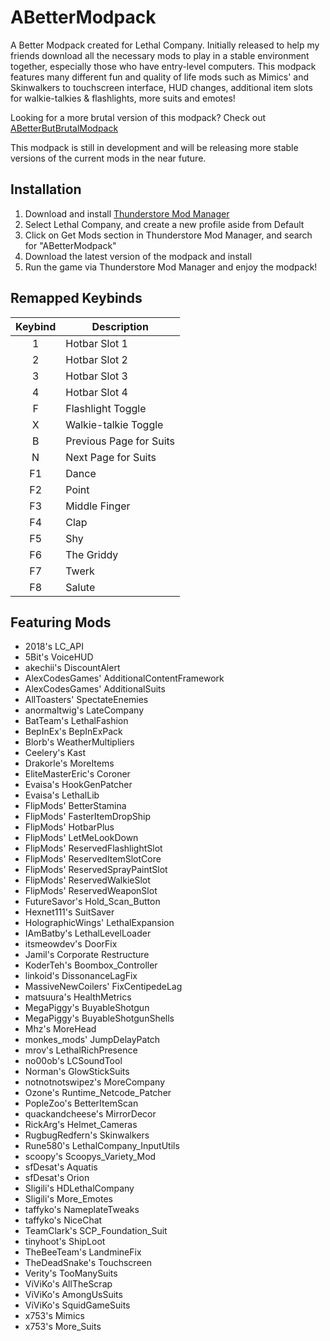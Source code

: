 # ABetterModpack

A Better Modpack created for Lethal Company. Initially released to help my friends download all the necessary mods to play
in a stable environment together, especially those who have entry-level computers. This modpack features many different fun 
and quality of life mods such as Mimics' and Skinwalkers to touchscreen interface, HUD changes, additional item slots 
for walkie-talkies & flashlights, more suits and emotes! 

Looking for a more brutal version of this modpack? Check out [ABetterButBrutalModpack](https://thunderstore.io/c/lethal-company/p/WateryScoobydoo/ABetterButBrutalModpack/)

This modpack is still in development and will be releasing more stable versions of the current mods in the near future.

## Installation

1. Download and install [Thunderstore Mod Manager](https://www.overwolf.com/app/Thunderstore-Thunderstore_Mod_Manager)
2. Select Lethal Company, and create a new profile aside from Default
3. Click on Get Mods section in Thunderstore Mod Manager, and search for "ABetterModpack"
4. Download the latest version of the modpack and install
5. Run the game via Thunderstore Mod Manager and enjoy the modpack!

## Remapped Keybinds

| Keybind | Description |
| :-----------: | ----------- |
| 1 | Hotbar Slot 1 |
| 2 | Hotbar Slot 2 |
| 3 | Hotbar Slot 3 |
| 4 | Hotbar Slot 4 |
| F | Flashlight Toggle |
| X | Walkie-talkie Toggle |
| B | Previous Page for Suits |
| N | Next Page for Suits |
| F1 | Dance |
| F2 | Point |
| F3 | Middle Finger |
| F4 | Clap |
| F5 | Shy |
| F6 | The Griddy |
| F7 | Twerk |
| F8 | Salute |

## Featuring Mods

- 2018's LC_API
- 5Bit's VoiceHUD
- akechii's DiscountAlert
- AlexCodesGames' AdditionalContentFramework
- AlexCodesGames' AdditionalSuits
- AllToasters' SpectateEnemies
- anormaltwig's LateCompany
- BatTeam's LethalFashion
- BepInEx's BepInExPack
- Blorb's WeatherMultipliers
- Ceelery's Kast
- Drakorle's MoreItems
- EliteMasterEric's Coroner
- Evaisa's HookGenPatcher
- Evaisa's LethalLib
- FlipMods' BetterStamina
- FlipMods' FasterItemDropShip
- FlipMods' HotbarPlus
- FlipMods' LetMeLookDown
- FlipMods' ReservedFlashlightSlot
- FlipMods' ReservedItemSlotCore
- FlipMods' ReservedSprayPaintSlot
- FlipMods' ReservedWalkieSlot
- FlipMods' ReservedWeaponSlot
- FutureSavor's Hold_Scan_Button
- Hexnet111's SuitSaver
- HolographicWings' LethalExpansion
- IAmBatby's LethalLevelLoader
- itsmeowdev's DoorFix
- Jamil's Corporate Restructure
- KoderTeh's Boombox_Controller
- linkoid's DissonanceLagFix
- MassiveNewCoilers' FixCentipedeLag
- matsuura's HealthMetrics
- MegaPiggy's BuyableShotgun
- MegaPiggy's BuyableShotgunShells
- Mhz's MoreHead
- monkes_mods' JumpDelayPatch
- mrov's LethalRichPresence
- no00ob's LCSoundTool
- Norman's GlowStickSuits
- notnotnotswipez's MoreCompany
- Ozone's Runtime_Netcode_Patcher
- PopleZoo's BetterItemScan
- quackandcheese's MirrorDecor
- RickArg's Helmet_Cameras
- RugbugRedfern's Skinwalkers
- Rune580's LethalCompany_InputUtils
- scoopy's Scoopys_Variety_Mod
- sfDesat's Aquatis
- sfDesat's Orion
- Sligili's HDLethalCompany
- Sligili's More_Emotes
- taffyko's NameplateTweaks
- taffyko's NiceChat
- TeamClark's SCP_Foundation_Suit
- tinyhoot's ShipLoot
- TheBeeTeam's LandmineFix
- TheDeadSnake's Touchscreen
- Verity's TooManySuits
- ViViKo's AllTheScrap
- ViViKo's AmongUsSuits
- ViViKo's SquidGameSuits
- x753's Mimics
- x753's More_Suits

